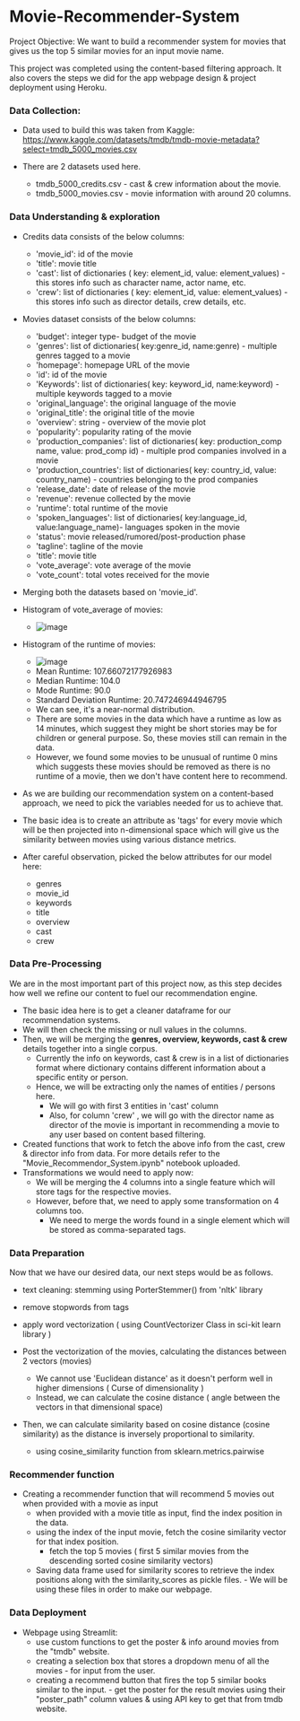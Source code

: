 # Movie-Recommender-System
Project Objective: We want to build a recommender system for movies that gives us the top 5 similar movies for an input movie name.

This project was completed using the content-based filtering approach.
It also covers the steps we did for the app webpage design & project deployment using Heroku.

### **Data Collection:**
- Data used to build this was taken from Kaggle:  
https://www.kaggle.com/datasets/tmdb/tmdb-movie-metadata?select=tmdb_5000_movies.csv

- There are 2 datasets used here.
    - tmdb_5000_credits.csv - cast & crew information about the movie.
    - tmdb_5000_movies.csv - movie information with around 20 columns.
      
### **Data Understanding & exploration**
- Credits data consists of the below columns:
  - 'movie_id': id of the movie
  - 'title': movie title
  - 'cast': list of dictionaries ( key: element_id, value: element_values) - this stores info such as  character name, actor name, etc.
  - 'crew': list of dictionaries ( key: element_id, value: element_values) - this stores info such as director details, crew details, etc.

- Movies dataset consists of the below columns:
  - 'budget': integer type- budget of the movie
  - 'genres': list of dictionaries( key:genre_id, name:genre) - multiple genres tagged to a movie
  - 'homepage': homepage URL of the movie
  - 'id': id of the movie
  - 'Keywords': list of dictionaries( key: keyword_id, name:keyword) - multiple keywords tagged to a movie
  - 'original_language': the original language of the movie
  - 'original_title': the original title of the movie
  - 'overview': string - overview of the movie plot
  - 'popularity': popularity rating of the movie
  - 'production_companies': list of dictionaries( key: production_comp name, value: prod_comp id) - multiple prod companies involved in a movie
  - 'production_countries': list of dictionaries( key: country_id, value: country_name) - countries belonging to the prod companies
  - 'release_date': date of release of the movie
  - 'revenue': revenue collected by the movie
  - 'runtime': total runtime of the movie
  - 'spoken_languages': list of dictionaries( key:language_id, value:language_name)- languages spoken in the movie
  - 'status': movie released/rumored/post-production phase
  - 'tagline': tagline of the movie
  - 'title': movie title
  - 'vote_average': vote average of the movie
  - 'vote_count': total votes received for the movie

- Merging both the datasets based on 'movie_id'.
- Histogram of vote_average of movies:
  - ![image](https://github.com/priyaranjankar/Movie-Recommender-System/assets/106653725/da1dbed8-56d9-4b83-9899-360613bd7898)
- Histogram of the runtime of movies:
  - ![image](https://github.com/priyaranjankar/Movie-Recommender-System/assets/106653725/d375a076-dc32-4299-85ff-47abeb443b01)
  - Mean Runtime: 107.66072177926983
  - Median Runtime: 104.0
  - Mode Runtime: 90.0
  - Standard Deviation Runtime: 20.747246944946795
  - We can see, it's a near-normal distribution.
  - There are some movies in the data which have a runtime as low as 14 minutes, which suggest they might be short stories may be for children or general purpose.
    So, these movies still can remain in the data.
  - However, we found some movies to be unusual of runtime 0 mins which suggests these movies should be removed as there is no runtime of a movie, then we don't have content here to recommend.

- As we are building our recommendation system on a content-based approach, we need to pick the variables needed for us to achieve that.
- The basic idea is to create an attribute as 'tags' for every movie which will be then projected into 
n-dimensional space which will give us the similarity between movies using various distance metrics.
- After careful observation, picked the below attributes for our model here:
  - genres
  - movie_id
  - keywords
  - title
  - overview
  - cast
  - crew

### **Data Pre-Processing**

We are in the most important part of this project now, as this step decides how well we refine our content to fuel our recommendation engine.
- The basic idea here is to get a cleaner dataframe for our recommendation systems.
- We will then check the missing or null values in the columns.
- Then, we will be merging the **genres, overview, keywords, cast & crew** details together into a single corpus.
    - Currently the info on keywords, cast & crew is in a list of dictionaries format where dictionary contains different information about a specific entity or person.
    - Hence, we will be extracting only the names of entities / persons here.
        - We will go with first 3 entities in 'cast' column
        - Also, for column 'crew' , we will go with the director name as director of the movie is important in recommending a movie to any user based on content based filtering.
- Created functions that work to fetch the above info from the cast, crew & director info from data. For more details refer to the "Movie_Recommendor_System.ipynb" notebook uploaded.
- Transformations we would need to apply now:
  - We will be merging the 4 columns into a single feature which will store tags for the respective movies.
  - However, before that, we need to apply some transformation on 4 columns too.
    - We need to merge the words found in a single element which will be stored as comma-separated tags.

### **Data Preparation**

Now that we have our desired data, our next steps would be as follows.

- text cleaning: stemming using PorterStemmer() from 'nltk' library
- remove stopwords from tags
- apply word vectorization ( using CountVectorizer Class in sci-kit learn library )

- Post the vectorization of the movies, calculating the distances between 2 vectors (movies)
  - We cannot use 'Euclidean distance' as it doesn't perform well in higher dimensions ( Curse of dimensionality )
  - Instead, we can calculate the cosine distance ( angle between the vectors in that dimensional space)
    
- Then, we can calculate similarity based on cosine distance (cosine similarity) as the distance is inversely proportional to similarity.
  - using cosine_similarity function from sklearn.metrics.pairwise

### **Recommender function**

- Creating a recommender function that will recommend 5 movies out when provided with a movie as input
    - when provided with a movie title as input, find the index position in the data.
    - using the index of the input movie, fetch the cosine similarity vector for that index position.
        - fetch the top 5 movies ( first 5 similar movies from the descending sorted cosine similarity vectors)
    - Saving data frame used for similarity scores to retrieve the index positions along with the similarity_scores as pickle files.
          - We will be using these files in order to make our webpage.

### **Data Deployment**

- Webpage using Streamlit:
    - use custom functions to get the poster & info around movies from the "tmdb" website.
    - creating a selection box that stores a dropdown menu of all the movies - for input from the user.
    - creating a recommend button that fires the top 5 similar books similar to the input.
          - get the poster for the result movies using their "poster_path" column values & using API key to get that from tmdb website.
        
